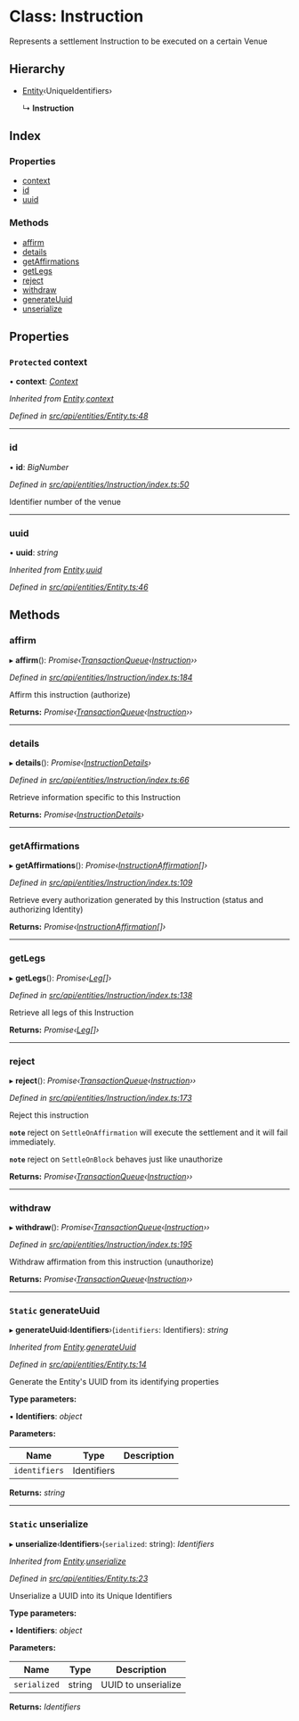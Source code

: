 # Class: Instruction

Represents a settlement Instruction to be executed on a certain Venue

## Hierarchy

* [Entity](entity.md)‹UniqueIdentifiers›

  ↳ **Instruction**

## Index

### Properties

* [context](instruction.md#protected-context)
* [id](instruction.md#id)
* [uuid](instruction.md#uuid)

### Methods

* [affirm](instruction.md#affirm)
* [details](instruction.md#details)
* [getAffirmations](instruction.md#getaffirmations)
* [getLegs](instruction.md#getlegs)
* [reject](instruction.md#reject)
* [withdraw](instruction.md#withdraw)
* [generateUuid](instruction.md#static-generateuuid)
* [unserialize](instruction.md#static-unserialize)

## Properties

### `Protected` context

• **context**: *[Context](context.md)*

*Inherited from [Entity](entity.md).[context](entity.md#protected-context)*

*Defined in [src/api/entities/Entity.ts:48](https://github.com/PolymathNetwork/polymesh-sdk/blob/1221e467/src/api/entities/Entity.ts#L48)*

___

###  id

• **id**: *BigNumber*

*Defined in [src/api/entities/Instruction/index.ts:50](https://github.com/PolymathNetwork/polymesh-sdk/blob/1221e467/src/api/entities/Instruction/index.ts#L50)*

Identifier number of the venue

___

###  uuid

• **uuid**: *string*

*Inherited from [Entity](entity.md).[uuid](entity.md#uuid)*

*Defined in [src/api/entities/Entity.ts:46](https://github.com/PolymathNetwork/polymesh-sdk/blob/1221e467/src/api/entities/Entity.ts#L46)*

## Methods

###  affirm

▸ **affirm**(): *Promise‹[TransactionQueue](transactionqueue.md)‹[Instruction](instruction.md)››*

*Defined in [src/api/entities/Instruction/index.ts:184](https://github.com/PolymathNetwork/polymesh-sdk/blob/1221e467/src/api/entities/Instruction/index.ts#L184)*

Affirm this instruction (authorize)

**Returns:** *Promise‹[TransactionQueue](transactionqueue.md)‹[Instruction](instruction.md)››*

___

###  details

▸ **details**(): *Promise‹[InstructionDetails](../globals.md#instructiondetails)›*

*Defined in [src/api/entities/Instruction/index.ts:66](https://github.com/PolymathNetwork/polymesh-sdk/blob/1221e467/src/api/entities/Instruction/index.ts#L66)*

Retrieve information specific to this Instruction

**Returns:** *Promise‹[InstructionDetails](../globals.md#instructiondetails)›*

___

###  getAffirmations

▸ **getAffirmations**(): *Promise‹[InstructionAffirmation](../interfaces/instructionaffirmation.md)[]›*

*Defined in [src/api/entities/Instruction/index.ts:109](https://github.com/PolymathNetwork/polymesh-sdk/blob/1221e467/src/api/entities/Instruction/index.ts#L109)*

Retrieve every authorization generated by this Instruction (status and authorizing Identity)

**Returns:** *Promise‹[InstructionAffirmation](../interfaces/instructionaffirmation.md)[]›*

___

###  getLegs

▸ **getLegs**(): *Promise‹[Leg](../interfaces/leg.md)[]›*

*Defined in [src/api/entities/Instruction/index.ts:138](https://github.com/PolymathNetwork/polymesh-sdk/blob/1221e467/src/api/entities/Instruction/index.ts#L138)*

Retrieve all legs of this Instruction

**Returns:** *Promise‹[Leg](../interfaces/leg.md)[]›*

___

###  reject

▸ **reject**(): *Promise‹[TransactionQueue](transactionqueue.md)‹[Instruction](instruction.md)››*

*Defined in [src/api/entities/Instruction/index.ts:173](https://github.com/PolymathNetwork/polymesh-sdk/blob/1221e467/src/api/entities/Instruction/index.ts#L173)*

Reject this instruction

**`note`** reject on `SettleOnAffirmation` will execute the settlement and it will fail immediately.

**`note`** reject on `SettleOnBlock` behaves just like unauthorize

**Returns:** *Promise‹[TransactionQueue](transactionqueue.md)‹[Instruction](instruction.md)››*

___

###  withdraw

▸ **withdraw**(): *Promise‹[TransactionQueue](transactionqueue.md)‹[Instruction](instruction.md)››*

*Defined in [src/api/entities/Instruction/index.ts:195](https://github.com/PolymathNetwork/polymesh-sdk/blob/1221e467/src/api/entities/Instruction/index.ts#L195)*

Withdraw affirmation from this instruction (unauthorize)

**Returns:** *Promise‹[TransactionQueue](transactionqueue.md)‹[Instruction](instruction.md)››*

___

### `Static` generateUuid

▸ **generateUuid**‹**Identifiers**›(`identifiers`: Identifiers): *string*

*Inherited from [Entity](entity.md).[generateUuid](entity.md#static-generateuuid)*

*Defined in [src/api/entities/Entity.ts:14](https://github.com/PolymathNetwork/polymesh-sdk/blob/1221e467/src/api/entities/Entity.ts#L14)*

Generate the Entity's UUID from its identifying properties

**Type parameters:**

▪ **Identifiers**: *object*

**Parameters:**

Name | Type | Description |
------ | ------ | ------ |
`identifiers` | Identifiers |   |

**Returns:** *string*

___

### `Static` unserialize

▸ **unserialize**‹**Identifiers**›(`serialized`: string): *Identifiers*

*Inherited from [Entity](entity.md).[unserialize](entity.md#static-unserialize)*

*Defined in [src/api/entities/Entity.ts:23](https://github.com/PolymathNetwork/polymesh-sdk/blob/1221e467/src/api/entities/Entity.ts#L23)*

Unserialize a UUID into its Unique Identifiers

**Type parameters:**

▪ **Identifiers**: *object*

**Parameters:**

Name | Type | Description |
------ | ------ | ------ |
`serialized` | string | UUID to unserialize  |

**Returns:** *Identifiers*
